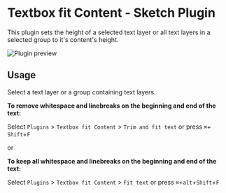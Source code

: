 # Textbox fit Content - Sketch Plugin
This plugin sets the height of a selected text layer or all text layers in a selected group to it's content's height.

![Plugin preview](https://github.com/juliussohn/sketch-textbox-fit-content/blob/master/preview.gif)


## Usage
Select a text layer or a group containing text layers.

**To remove whitespace and linebreaks on the beginning and end of the text:**

Select `Plugins` > `Textbox fit Content` > `Trim and fit text` or press  `⌘`+ `Shift`+`F`

or

**To keep all whitespace and linebreaks on the beginning and end of the text:** 

Select `Plugins` > `Textbox fit Content` > `Fit text` or press  `⌘`+`alt`+`Shift`+`F`
